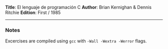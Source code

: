 **Title**: El lenguaje de programación C
**Author**: Brian Kernighan & Dennis Ritchie
**Edition**: First / 1985

---

### Notes

Excercises are compiled using `gcc` with `-Wall -Wextra -Werror` flags.
